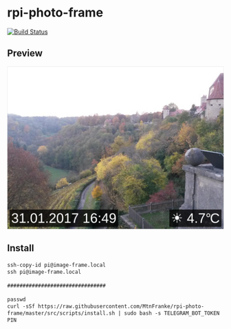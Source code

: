 # rpi-photo-frame

[![Build Status](https://travis-ci.org/MtnFranke/rpi-photo-frame.svg?branch=master)](https://travis-ci.org/MtnFranke/rpi-photo-frame)

## Preview

![Preview](https://github.com/MtnFranke/rpi-photo-frame/raw/master/doc/preview.png)

## Install

```
ssh-copy-id pi@image-frame.local
ssh pi@image-frame.local

################################

passwd
curl -sSf https://raw.githubusercontent.com/MtnFranke/rpi-photo-frame/master/src/scripts/install.sh | sudo bash -s TELEGRAM_BOT_TOKEN PIN
```
